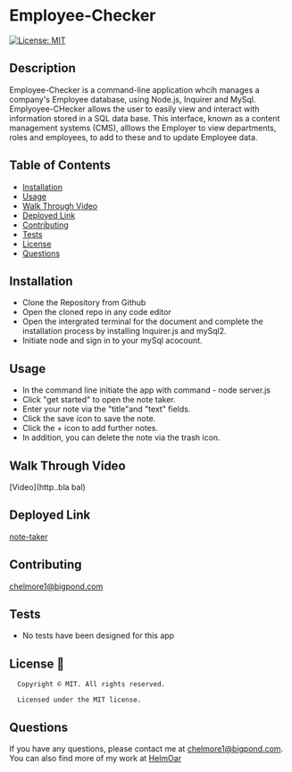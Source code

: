 # Employee-Checker

  [![License: MIT](https://img.shields.io/badge/License-MIT-yellow.svg)](https://opensource.org/licenses/MIT)


## Description
Employee-Checker is a command-line application whcih manages a company's Employee database, using Node.js, Inquirer and MySql. Emplyoyee-CHecker allows the user to easily view and interact with information stored in a SQL data base. This interface, known as a content management systems (CMS), alllows the Employer to view departments, roles and employees, to add to these and to update Employee data.


## Table of Contents
- [Installation](#installation)
- [Usage](#usage)
- [Walk Through Video](#walkThrough)
- [Deployed Link](#deployedLink)
- [Contributing](#contributing)
- [Tests](#tests)
- [License](#license)
- [Questions](#questions)

## Installation
- Clone the Repository from Github
- Open the cloned repo in any code editor
- Open the intergrated terminal for the document and complete the installation process by installing Inquirer.js and mySql2.
- Initiate node and sign in to your mySql acocount.

## Usage
- In the command line initiate the app with command - node server.js
- Click "get started" to open the note taker.
- Enter your note via the "title"and "text" fields.
- Click the save icon to save the note.
- Click the + icon to add further notes.
- In addition, you can delete the note via the trash icon.

## Walk Through Video

[Video](http..bla bal)

## Deployed Link
[note-taker](https://note-taker-cah.herokuapp.com/)

## Contributing
chelmore1@bigpond.com

## Tests
- No tests have been designed for this app

## License 📛
      Copyright © MIT. All rights reserved. 
      
      Licensed under the MIT license.

## Questions
If you have any questions, please contact me at chelmore1@bigpond.com.
You can also find more of my work at [HelmOar](https://github.com/HelmOar/)

